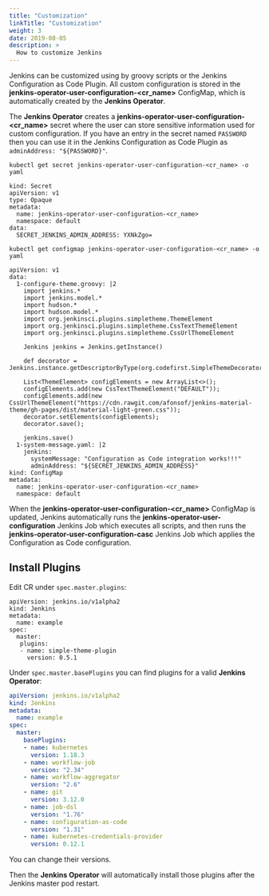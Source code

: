 ```yaml
---
title: "Customization"
linkTitle: "Customization"
weight: 3
date: 2019-08-05
description: >
  How to customize Jenkins
---
```


Jenkins can be customized using by groovy scripts or the Jenkins Configuration as Code Plugin. All custom configuration is stored in
the **jenkins-operator-user-configuration-<cr_name>** ConfigMap, which is automatically created by the **Jenkins Operator**.

The **Jenkins Operator** creates a **jenkins-operator-user-configuration-<cr_name>** secret where the user can store sensitive 
information used for custom configuration. If you have an entry in the secret named `PASSWORD` then you can use it in the 
Jenkins Configuration as Code Plugin as `adminAddress: "${PASSWORD}"`.

```
kubectl get secret jenkins-operator-user-configuration-<cr_name> -o yaml

kind: Secret
apiVersion: v1
type: Opaque
metadata:
  name: jenkins-operator-user-configuration-<cr_name>
  namespace: default
data:
  SECRET_JENKINS_ADMIN_ADDRESS: YXNkZgo=

```

```
kubectl get configmap jenkins-operator-user-configuration-<cr_name> -o yaml

apiVersion: v1
data:
  1-configure-theme.groovy: |2
    import jenkins.*
    import jenkins.model.*
    import hudson.*
    import hudson.model.*
    import org.jenkinsci.plugins.simpletheme.ThemeElement
    import org.jenkinsci.plugins.simpletheme.CssTextThemeElement
    import org.jenkinsci.plugins.simpletheme.CssUrlThemeElement

    Jenkins jenkins = Jenkins.getInstance()

    def decorator = Jenkins.instance.getDescriptorByType(org.codefirst.SimpleThemeDecorator.class)

    List<ThemeElement> configElements = new ArrayList<>();
    configElements.add(new CssTextThemeElement("DEFAULT"));
    configElements.add(new CssUrlThemeElement("https://cdn.rawgit.com/afonsof/jenkins-material-theme/gh-pages/dist/material-light-green.css"));
    decorator.setElements(configElements);
    decorator.save();

    jenkins.save()
  1-system-message.yaml: |2
    jenkins:
      systemMessage: "Configuration as Code integration works!!!"
      adminAddress: "${SECRET_JENKINS_ADMIN_ADDRESS}"
kind: ConfigMap
metadata:
  name: jenkins-operator-user-configuration-<cr_name>
  namespace: default
``` 

When the **jenkins-operator-user-configuration-<cr_name>** ConfigMap is updated, Jenkins automatically 
runs the **jenkins-operator-user-configuration** Jenkins Job which executes all scripts, and  then
runs the **jenkins-operator-user-configuration-casc** Jenkins Job which applies the Configuration as Code configuration.

## Install Plugins

Edit CR under `spec.master.plugins`:

```
apiVersion: jenkins.io/v1alpha2
kind: Jenkins
metadata:
  name: example
spec:
  master:
   plugins:
   - name: simple-theme-plugin
     version: 0.5.1
```

Under `spec.master.basePlugins` you can find plugins for a valid **Jenkins Operator**:

```yaml
apiVersion: jenkins.io/v1alpha2
kind: Jenkins
metadata:
  name: example
spec:
  master:
    basePlugins:
    - name: kubernetes
      version: 1.18.3
    - name: workflow-job
      version: "2.34"
    - name: workflow-aggregator
      version: "2.6"
    - name: git
      version: 3.12.0
    - name: job-dsl
      version: "1.76"
    - name: configuration-as-code
      version: "1.31"
    - name: kubernetes-credentials-provider
      version: 0.12.1
```

You can change their versions.

Then the **Jenkins Operator** will automatically install those plugins after the Jenkins master pod restart.
